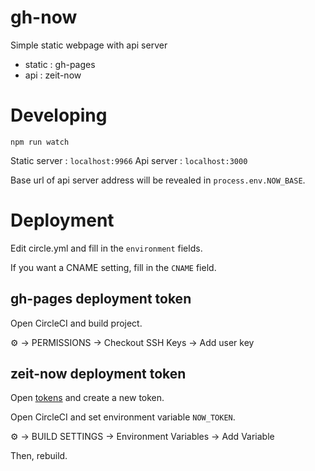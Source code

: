 # gh-now

Simple static webpage with api server

- static : gh-pages
- api : zeit-now

# Developing

```
npm run watch
```

Static server : `localhost:9966`
Api server    : `localhost:3000`

Base url of api server address will be revealed in `process.env.NOW_BASE`.

# Deployment

Edit circle.yml and fill in the `environment` fields.

If you want a CNAME setting, fill in the `CNAME` field.

## gh-pages deployment token

Open CircleCI and build project.

⚙ -> PERMISSIONS -> Checkout SSH Keys -> Add user key

## zeit-now deployment token

Open [tokens](https://zeit.co/account/tokens) and create a new token.

Open CircleCI and set environment variable `NOW_TOKEN`.

⚙ -> BUILD SETTINGS -> Environment Variables -> Add Variable

Then, rebuild.
